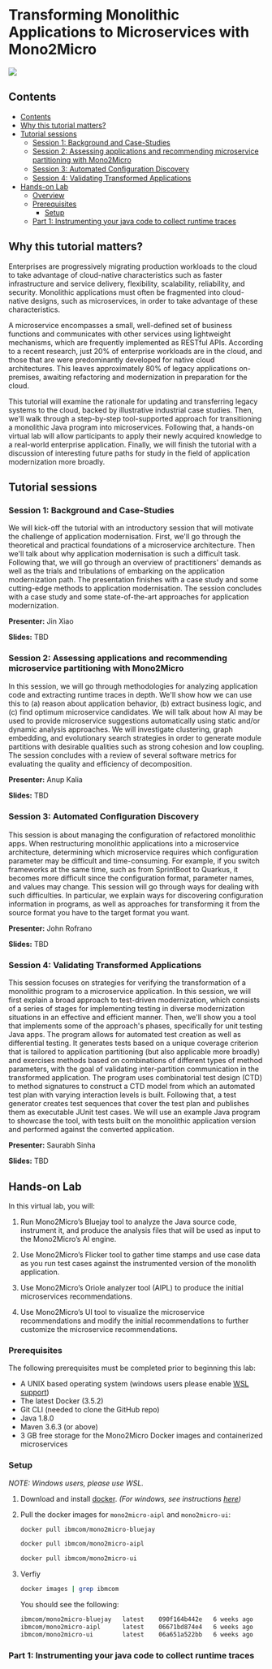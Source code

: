 # Transforming Monolithic Applications to Microservices with Mono2Micro

![](https://ibm-cloud-architecture.github.io/modernization-playbook/static/215a27d8fbf89d8d756427f855bc4f3a/e8c66/1-m2m.png)

## Contents
  - [Contents](#contents)
  - [Why this tutorial matters?](#why-this-tutorial-matters)
  - [Tutorial sessions](#tutorial-sessions)
    - [Session 1: Background and Case-Studies](#session-1-background-and-case-studies)
    - [Session 2: Assessing applications and recommending microservice partitioning with Mono2Micro](#session-2-assessing-applications-and-recommending-microservice-partitioning-with-mono2micro)
    - [Session 3: Automated Conﬁguration Discovery](#session-3-automated-conﬁguration-discovery)
    - [Session 4: Validating Transformed Applications](#session-4-validating-transformed-applications)
  - [Hands-on Lab](#hands-on-lab)
    - [Overview](#overview)
    - [Prerequisites](#prerequisites)
      - [Setup](#setup)
    - [Part 1: Instrumenting your java code to collect runtime traces](#part-1-instrumenting-your-java-code-to-collect-runtime-traces)

## Why this tutorial matters?

Enterprises are progressively migrating production workloads to the cloud to take advantage of cloud-native characteristics such as faster infrastructure and service delivery, flexibility, scalability, reliability, and security. Monolithic applications must often be fragmented into cloud-native designs, such as microservices, in order to take advantage of these characteristics.

A microservice encompasses a small, well-defined set of business functions and communicates with other services using lightweight mechanisms, which are frequently implemented as RESTful APIs. According to a recent research, just 20% of enterprise workloads are in the cloud, and those that are were predominantly developed for native cloud architectures. This leaves approximately 80% of legacy applications on-premises, awaiting refactoring and modernization in preparation for the cloud.

This tutorial will examine the rationale for updating and transferring legacy systems to the cloud, backed by illustrative industrial case studies. Then, we'll walk through a step-by-step tool-supported approach for transitioning a monolithic Java program into microservices. Following that, a hands-on virtual lab will allow participants to apply their newly acquired knowledge to a real-world enterprise application. Finally, we will finish the tutorial with a discussion of interesting future paths for study in the field of application modernization more broadly.

## Tutorial sessions

### Session 1: Background and Case-Studies

We will kick-off the tutorial with an introductory session that will motivate the challenge of application modernisation. First, we'll go through the theoretical and practical foundations of a microservice architecture. Then we'll talk about why application modernisation is such a difficult task. Following that, we will go through an overview of practitioners' demands as well as the trials and tribulations of embarking on the application modernization path. The presentation finishes with a case study and some cutting-edge methods to application modernisation. The session concludes with a case study and some state-of-the-art approaches for application modernization.

**Presenter:** Jin Xiao

**Slides:** TBD

### Session 2: Assessing applications and recommending microservice partitioning with Mono2Micro

In this session, we will go through methodologies for analyzing application code and extracting runtime traces in depth. We'll show how we can use this to (a) reason about application behavior, (b) extract business logic, and (c) find optimum microservice candidates. We will talk about how AI may be used to provide microservice suggestions automatically using static and/or dynamic analysis approaches. We will investigate clustering, graph embedding, and evolutionary search strategies in order to generate module partitions with desirable qualities such as strong cohesion and low coupling. The session concludes with a review of several software metrics for evaluating the quality and efficiency of decomposition.

**Presenter:** Anup Kalia

**Slides:** TBD

### Session 3: Automated Conﬁguration Discovery

This session is about managing the configuration of refactored monolithic apps. When restructuring monolithic applications into a microservice architecture, determining which microservice requires which configuration parameter may be difficult and time-consuming. For example, if you switch frameworks at the same time, such as from SprintBoot to Quarkus, it becomes more difficult since the configuration format, parameter names, and values may change. This session will go through ways for dealing with such difficulties. In particular, we explain ways for discovering configuration information in programs, as well as approaches for transforming it from the source format you have to the target format you want.

**Presenter:** John Rofrano

**Slides:** TBD

### Session 4: Validating Transformed Applications

This session focuses on strategies for verifying the transformation of a monolithic program to a microservice application. In this session, we will first explain a broad approach to test-driven modernization, which consists of a series of stages for implementing testing in diverse modernization situations in an effective and efficient manner. Then, we'll show you a tool that implements some of the approach's phases, specifically for unit testing Java apps. The program allows for automated test creation as well as differential testing. It generates tests based on a unique coverage criterion that is tailored to application partitioning (but also applicable more broadly) and exercises methods based on combinations of different types of method parameters, with the goal of validating inter-partition communication in the transformed application. The program uses combinatorial test design (CTD) to method signatures to construct a CTD model from which an automated test plan with varying interaction levels is built. Following that, a test generator creates test sequences that cover the test plan and publishes them as executable JUnit test cases. We will use an example Java program to showcase the tool, with tests built on the monolithic application version and performed against the converted application.

**Presenter:** Saurabh Sinha

**Slides:** TBD

## Hands-on Lab

In this virtual lab, you will:

1) Run Mono2Micro’s Bluejay tool to analyze the Java source code, instrument it, and produce the analysis files that will be used as input to the Mono2Micro’s AI engine.

2) Use Mono2Micro’s Flicker tool to gather time stamps and use case data as you run test cases against the instrumented version of the monolith application.

3) Use Mono2Micro’s Oriole analyzer tool (AIPL) to produce the initial microservices recommendations.

4) Use Mono2Micro’s UI tool to visualize the microservice recommendations and modify the initial recommendations to further customize the microservice recommendations.

### Prerequisites

The following prerequisites must be completed prior to beginning this lab:

- A UNIX based operating system (windows users please enable [WSL support](https://docs.microsoft.com/en-us/windows/wsl/install))
- The latest Docker (3.5.2)
- Git CLI (needed to clone the GitHub repo)
- Java 1.8.0
- Maven 3.6.3 (or above)
- 3 GB free storage for the Mono2Micro Docker images and containerized microservices

### Setup

_NOTE: Windows users, please use WSL._

1. Download and install [docker](https://docs.docker.com/get-docker/). 
   _(For windows, see instructions [here](https://docs.docker.com/desktop/windows/wsl/))_

2. Pull the docker images for `mono2micro-aipl` and `mono2micro-ui`:
    ```sh
    docker pull ibmcom/mono2micro-bluejay

    docker pull ibmcom/mono2micro-aipl

    docker pull ibmcom/mono2micro-ui
    ```

3. Verfiy

    ```sh
    docker images | grep ibmcom
    ```

    You should see the following:

    ```sh
    ibmcom/mono2micro-bluejay   latest    090f164b442e   6 weeks ago   359MB
    ibmcom/mono2micro-aipl      latest    06671bd874e4   6 weeks ago   478MB
    ibmcom/mono2micro-ui        latest    06a651a522bb   6 weeks ago   2.87GB
    ```

### Part 1: Instrumenting your java code to collect runtime traces
